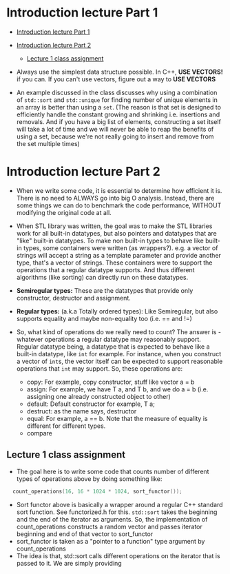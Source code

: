 # Introduction lecture Part 1

- [Introduction lecture Part 1](#introduction-lecture-part-1)
- [Introduction lecture Part 2](#introduction-lecture-part-2)
  - [Lecture 1 class assignment](#lecture-1-class-assignment)

- Always use the simplest data structure possible. In C++, **USE VECTORS!** if you can. If you can't use vectors, figure out a way to **USE VECTORS**
- An example discussed in the class discusses why using a combination of `std::sort` and `std::unique` for finding number of unique elements in an array is better than using a `set`. (The reason is that set is designed to efficiently handle the constant growing and shrinking i.e. insertions and removals. And if you have a big list of elements, constructing a set itself will take a lot of time and we will never be able to reap the benefits of using a set, because we're not really going to insert and remove from the set multiple times)

# Introduction lecture Part 2

- When we write some code, it is essential to determine how efficient it is. There is no need to ALWAYS go into big O analysis. Instead, there are some things we can do to benchmark the code performance, WITHOUT modifying the original code at all.
- When STL library was written, the goal was to make the STL libraries work for all built-in datatypes, but also pointers and datatypes that are "like" built-in datatypes. To make non built-in types to behave like built-in types, some containers were written (as wrappers?). e.g. a vector of strings will accept a string as a template parameter and provide another type, that's a vector of strings. These containers were to support the operations that a regular datatype supports. And thus different algorithms (like sorting) can directly run on these datatypes.

- **Semiregular types:** These are the datatypes that provide only constructor, destructor and assignment.
- **Regular types:** (a.k.a Totally ordered types): Like Semiregular, but also supports equality and maybe non-equality too (i.e. == and !=)
- So, what kind of operations do we really need to count? The answer is - whatever operations a regular datatype may reasonably support. Regular datatype being, a datatype that is expected to behave like a built-in datatype, like `int` for example. For instance, when you construct a vector of `int`s, the vector itself can be expected to support reasonable operations that `int` may support. So, these operations are:
  - copy: For example, copy constructor, stuff like vector a = b
  - assign: For example, we have T a, and T b, and we do a = b (i.e. assigning one already constructed object to other)
  - default: Default constructor for example, T a;
  - destruct: as the name says, destructor
  - equal: For example, a == b. Note that the measure of equality is different for different types.
  - compare

## Lecture 1 class assignment

- The goal here is to write some code that counts number of different types of operations above by doing something like:

```cpp
  count_operations(16, 16 * 1024 * 1024, sort_functor());
```

- Sort functor above is basically a wrapper around a regular C++ standard sort function. See functorized.h for this. `std::sort` takes the beginning and the end of the iterator as arguments. So, the implementation of count_operations constructs a random vector and passes iterator beginning and end of that vector to sort_functor
- sort_functor is taken as a "pointer to a function" type argument by count_operations
- The idea is that, std::sort calls different operations on the iterator that is passed to it. We are simply providing
